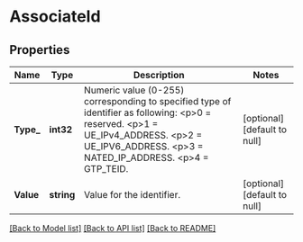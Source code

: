 # AssociateId

## Properties
Name | Type | Description | Notes
------------ | ------------- | ------------- | -------------
**Type_** | **int32** | Numeric value (0-255) corresponding to specified type of identifier as following: &lt;p&gt;0 &#x3D; reserved. &lt;p&gt;1 &#x3D; UE_IPv4_ADDRESS. &lt;p&gt;2 &#x3D; UE_IPV6_ADDRESS. &lt;p&gt;3 &#x3D; NATED_IP_ADDRESS. &lt;p&gt;4 &#x3D; GTP_TEID. | [optional] [default to null]
**Value** | **string** | Value for the identifier. | [optional] [default to null]

[[Back to Model list]](../README.md#documentation-for-models) [[Back to API list]](../README.md#documentation-for-api-endpoints) [[Back to README]](../README.md)


